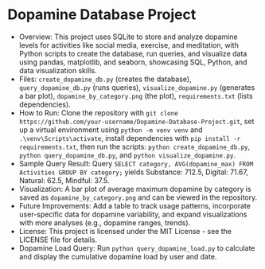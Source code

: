 # Dopamine Database Project
- Overview: This project uses SQLite to store and analyze dopamine levels for activities like social media, exercise, and meditation, with Python scripts to create the database, run queries, and visualize data using pandas, matplotlib, and seaborn, showcasing SQL, Python, and data visualization skills.
- Files: `create_dopamine_db.py` (creates the database), `query_dopamine_db.py` (runs queries), `visualize_dopamine.py` (generates a bar plot), `dopamine_by_category.png` (the plot), `requirements.txt` (lists dependencies).
- How to Run: Clone the repository with `git clone https://github.com/your-username/Dopamine-Database-Project.git`, set up a virtual environment using `python -m venv venv` and `.\venv\Scripts\activate`, install dependencies with `pip install -r requirements.txt`, then run the scripts: `python create_dopamine_db.py`, `python query_dopamine_db.py`, and `python visualize_dopamine.py`.
- Sample Query Result: Query `SELECT category, AVG(dopamine_max) FROM Activities GROUP BY category;` yields Substance: 712.5, Digital: 71.67, Natural: 62.5, Mindful: 37.5.
- Visualization: A bar plot of average maximum dopamine by category is saved as `dopamine_by_category.png` and can be viewed in the repository.
- Future Improvements: Add a table to track usage patterns, incorporate user-specific data for dopamine variability, and expand visualizations with more analyses (e.g., dopamine ranges, trends).
- License: This project is licensed under the MIT License - see the LICENSE file for details.
- Dopamine Load Query: Run `python query_dopamine_load.py` to calculate and display the cumulative dopamine load by user and date.
